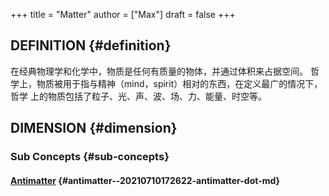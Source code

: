 +++
title = "Matter"
author = ["Max"]
draft = false
+++

## DEFINITION {#definition}

在经典物理学和化学中，物质是任何有质量的物体，并通过体积来占据空间。
哲学上，物质被用于指与精神（mind，spirit）相对的东西，在定义最广的情况下，哲学
上的物质包括了粒子、光、声、波、场、力、能量、时空等。


## DIMENSION {#dimension}


### Sub Concepts {#sub-concepts}


#### [Antimatter](20210710172622-antimatter.md) {#antimatter--20210710172622-antimatter-dot-md}
